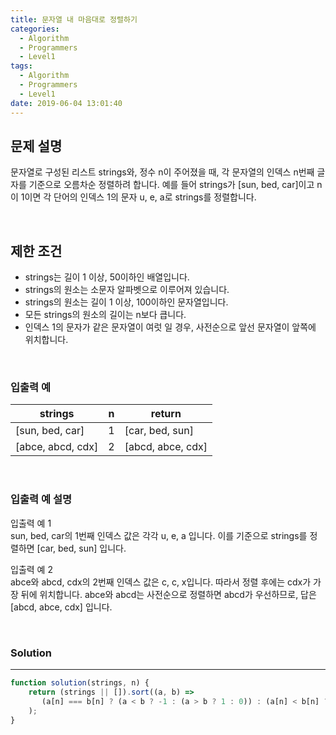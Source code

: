 ```yaml
---
title: 문자열 내 마음대로 정렬하기
categories:
  - Algorithm
  - Programmers
  - Level1
tags:
  - Algorithm
  - Programmers
  - Level1
date: 2019-06-04 13:01:40
---
```


## 문제 설명
문자열로 구성된 리스트 strings와, 정수 n이 주어졌을 때, 각 문자열의 인덱스 n번째 글자를 기준으로 오름차순 정렬하려 합니다. 예를 들어 strings가 [sun, bed, car]이고 n이 1이면 각 단어의 인덱스 1의 문자 u, e, a로 strings를 정렬합니다.

<br/>


## 제한 조건
- strings는 길이 1 이상, 50이하인 배열입니다.
- strings의 원소는 소문자 알파벳으로 이루어져 있습니다.
- strings의 원소는 길이 1 이상, 100이하인 문자열입니다.
- 모든 strings의 원소의 길이는 n보다 큽니다.
- 인덱스 1의 문자가 같은 문자열이 여럿 일 경우, 사전순으로 앞선 문자열이 앞쪽에 위치합니다.

<br/>


### 입출력 예
| strings | n | return |
| --- | --- | --- |
| [sun, bed, car] | 1 | [car, bed, sun] |
| [abce, abcd, cdx] | 2 | [abcd, abce, cdx] |

<br/>


### 입출력 예 설명
입출력 예 1<br/>
sun, bed, car의 1번째 인덱스 값은 각각 u, e, a 입니다. 이를 기준으로 strings를 정렬하면 [car, bed, sun] 입니다.<br/>
    
입출력 예 2<br/>
abce와 abcd, cdx의 2번째 인덱스 값은 c, c, x입니다. 따라서 정렬 후에는 cdx가 가장 뒤에 위치합니다. abce와 abcd는 사전순으로 정렬하면 abcd가 우선하므로, 답은 [abcd, abce, cdx] 입니다.<br/>

<br/>


### Solution

---

```javascript
function solution(strings, n) {
    return (strings || []).sort((a, b) => 
       (a[n] === b[n] ? (a < b ? -1 : (a > b ? 1 : 0)) : (a[n] < b[n] ? -1 : (a[n] > b[n] ? 1 : 0)))
    );
}
```